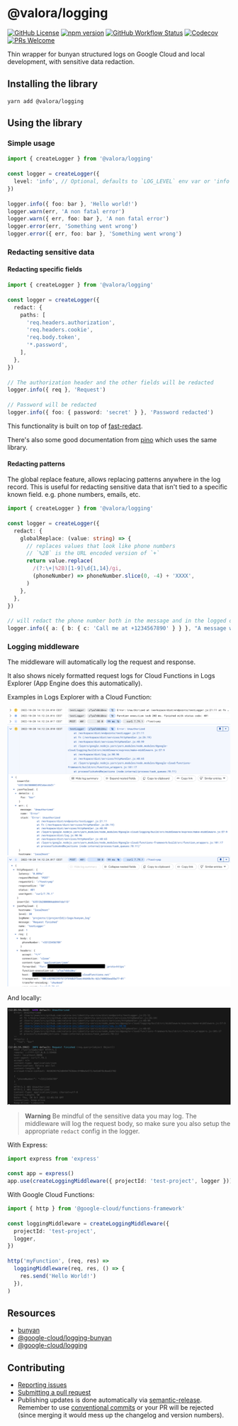 # @valora/logging

[![GitHub License](https://img.shields.io/github/license/valora-inc/logging?color=blue)](https://github.com/valora-inc/logging/blob/main/LICENSE)
[![npm version](https://img.shields.io/npm/v/@valora/logging.svg)](https://www.npmjs.com/package/@valora/logging)
[![GitHub Workflow Status](https://img.shields.io/github/workflow/status/valora-inc/logging/Workflow/main)](https://github.com/valora-inc/logging/actions/workflows/workflow.yaml?query=branch%3Amain)
[![Codecov](https://img.shields.io/codecov/c/github/valora-inc/logging)](https://codecov.io/gh/valora-inc/logging)
[![PRs Welcome](https://img.shields.io/badge/PRs-welcome-brightgreen.svg)](https://github.com/valora-inc/logging#contributing)

Thin wrapper for bunyan structured logs on Google Cloud and local development, with sensitive data redaction.

## Installing the library

```
yarn add @valora/logging
```

## Using the library

### Simple usage

```typescript
import { createLogger } from '@valora/logging'

const logger = createLogger({
  level: 'info', // Optional, defaults to `LOG_LEVEL` env var or 'info'
})

logger.info({ foo: bar }, 'Hello world!')
logger.warn(err, 'A non fatal error')
logger.warn({ err, foo: bar }, 'A non fatal error')
logger.error(err, 'Something went wrong')
logger.error({ err, foo: bar }, 'Something went wrong')
```

### Redacting sensitive data

#### Redacting specific fields

```typescript
import { createLogger } from '@valora/logging'

const logger = createLogger({
  redact: {
    paths: [
      'req.headers.authorization',
      'req.headers.cookie',
      'req.body.token',
      '*.password',
    ],
  },
})

// The authorization header and the other fields will be redacted
logger.info({ req }, 'Request')

// Password will be redacted
logger.info({ foo: { password: 'secret' } }, 'Password redacted')
```

This functionality is built on top of [fast-redact](https://github.com/davidmarkclements/fast-redact).

There's also some good documentation from [pino](https://github.com/pinojs/pino/blob/master/docs/redaction.md) which uses the same library.

#### Redacting patterns

The global replace feature, allows replacing patterns anywhere in the log record. This is useful for redacting sensitive data that isn't tied to a specific known field. e.g. phone numbers, emails, etc.

```typescript
import { createLogger } from '@valora/logging'

const logger = createLogger({
  redact: {
    globalReplace: (value: string) => {
      // replaces values that look like phone numbers
      // `%2B` is the URL encoded version of `+`
      return value.replace(
        /(?:\+|%2B)[1-9]\d{1,14}/gi,
        (phoneNumber) => phoneNumber.slice(0, -4) + 'XXXX',
      )
    },
  },
})

// will redact the phone number both in the message and in the logged object.
logger.info({ a: { b: { c: 'Call me at +1234567890' } } }, "A message with a phone number: +123456789"
```

### Logging middleware

The middleware will automatically log the request and response.

It also shows nicely formatted request logs for Cloud Functions in Logs Explorer (App Engine does this automatically).

Examples in Logs Explorer with a Cloud Function:

![logs-gcf](./docs/images/logs-gcf.png)
![logs-gcf-warn-expanded](./docs/images/logs-gcf-warn-expanded.png)
![logs-gcf-expanded](./docs/images/logs-gcf-expanded.png)

And locally:

![logs-local](./docs/images/logs-local.png)

> **Warning**
> Be mindful of the sensitive data you may log. The middleware will log the request body, so make sure you also setup the appropriate `redact` config in the logger.

With Express:

```typescript
import express from 'express'

const app = express()
app.use(createLoggingMiddleware({ projectId: 'test-project', logger }))
```

With Google Cloud Functions:

```typescript
import { http } from '@google-cloud/functions-framework'

const loggingMiddleware = createLoggingMiddleware({
  projectId: 'test-project',
  logger,
})

http('myFunction', (req, res) =>
  loggingMiddleware(req, res, () => {
    res.send('Hello World!')
  }),
)
```

## Resources

- [bunyan](https://github.com/trentm/node-bunyan)
- [@google-cloud/logging-bunyan](https://github.com/googleapis/nodejs-logging-bunyan)
- [@google-cloud/logging](https://github.com/googleapis/nodejs-logging)

## Contributing

- [Reporting issues](https://github.com/valora-inc/logging/issues)
- [Submitting a pull request](https://github.com/valora-inc/logging/pulls)
- Publishing updates is done automatically via [semantic-release](https://github.com/semantic-release/semantic-release).
  Remember to use [conventional commits](https://www.conventionalcommits.org/en/v1.0.0/) or your PR will be rejected (since
  merging it would mess up the changelog and version numbers).
